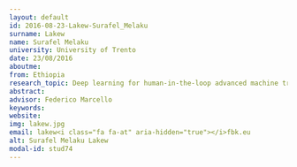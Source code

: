 ```yaml
---
layout: default 
id: 2016-08-23-Lakew-Surafel_Melaku
surname: Lakew
name: Surafel Melaku
university: University of Trento
date: 23/08/2016
aboutme: 
from: Ethiopia
research_topic: Deep learning for human-in-the-loop advanced machine translation
abstract: 
advisor: Federico Marcello
keywords: 
website: 
img: lakew.jpg
email: lakew<i class="fa fa-at" aria-hidden="true"></i>fbk.eu
alt: Surafel Melaku Lakew
modal-id: stud74
---
```

